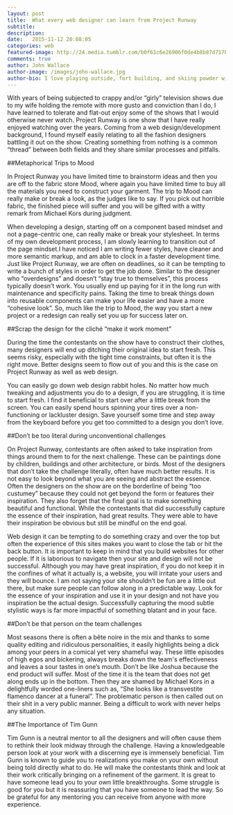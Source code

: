 ```yaml
---
layout: post
title:  What every web designer can learn from Project Runway
subtitle:
description:  
date:   2015-11-12 20:08:05
categories: web
featured-image: http://24.media.tumblr.com/b0f61c6e26906f0de4b8b87d717bcc2a/tumblr_n3es6ippW81smcbm7o1_500.gif
comments: true
author: John Wallace
author-image: /images/john-wallace.jpg
author-bio: I love playing outside, fort building, and skiing powder with my wife and dog.  Currently a front end devloper at AppNeta.
---
```

With years of being subjected to crappy and/or “girly” television shows due to my wife holding the remote with more gusto and conviction than I do, I have learned to tolerate and flat-out enjoy some of the shows that I would otherwise never watch.   Project Runway is one show that I have really enjoyed watching over the years.  Coming from a web design/development background, I found myself easily relating to all the fashion designers battling it out on the show.  Creating something from nothing is a common “thread” between both fields and they share similar processes and pitfalls.

##Metaphorical Trips to Mood

In Project Runway you have limited time to brainstorm ideas and then you are off to the fabric store Mood, where again you have limited time to buy all the materials you need to construct your garment. The trip to Mood can really make or break a look, as the judges like to say.  If you pick out horrible fabric, the finished piece will suffer and you will be gifted with a witty remark from Michael Kors during judgment. 

When developing a design, starting off on a component based mindset and not a page-centric one, can really make or break your stylesheet. In terms of my own development process, I am slowly learning to transition out of the page mindset.I have noticed I am writing fewer styles, have cleaner and more semantic markup, and am able to clock in a faster development time.  Just like Project Runway, we are often on deadlines, so it can be tempting to write a bunch of styles in order to get the job done. Similar to the designer who “overdesigns” and doesn’t “stay true to themselves”, this process typically doesn’t work. You usually end up paying for it in the long run with maintenance and specificity pains.  Taking the time to break things down into reusable components can make your life easier and have a more “cohesive look”. So, much like the trip to Mood, the way you start a new project or a redesign can really set you up for success later on.

##Scrap the design for the cliché  “make it work moment”

During the time the contestants on the show have to construct their clothes, many designers will end up ditching their original idea to start fresh.  This seems risky, especially with the tight time constraints, but often it is the right move.  Better designs seem to flow out of you and this is the case on Project Runway as well as web design.

You can easily go down web design rabbit holes.  No matter how much tweaking and adjustments you do to a design, if you are struggling, it is time to start fresh.  I find it beneficial to start over after a little break from the screen.  You can easily spend hours spinning your tires over a non-functioning or lackluster design.  Save yourself some time and step away from the keyboard before you get too committed to a design you don’t love. 

##Don’t be too literal during unconventional challenges

On Project Runway, contestants are often asked to take inspiration from things around them to for the next challenge.  These can be paintings done by children, buildings and other architecture, or birds.  Most of the designers that don’t take the challenge literally, often have much better results.  It is not easy to look beyond what you are seeing and abstract the essence.  Often the designers on the show are on the borderline of being “too custumey” because they could not get beyond the form or features their inspiration.  They also forget that the final goal is to make something beautiful and functional.  While the contestants that did successfully capture the essence of their inspiration, had great results.  They were able to have their inspiration be obvious but still be mindful on the end goal.

Web design it can be tempting to do something crazy and over the top but often the experience of this sites makes you want to close the tab or hit the back button.  It is important to keep in mind that you build websites for other people.  If it is laborious to navigate then your site and design will not be successful.  Although you may have great inspiration, if you do not keep it in the confines of what it actually is, a website, you will irritate your users and they will bounce.   I am not saying your site shouldn’t be fun are a little out there, but make sure people can follow along in a predictable way.  Look for the essence of your inspiration and use it in your design and not have you inspiration be the actual design.  Successfully capturing the mood subtle stylistic ways is far more impactful of something blatant and in your face.

##Don’t be that person on the team challenges

Most seasons there is often a bête noire in the mix and thanks to some quality editing and ridiculous personalities, it easily highlights being a dick among your peers in a comical yet very shameful way.  These little episodes of high egos and bickering, always breaks down the team's effectiveness and leaves a sour tastes in one’s mouth.  Don’t be like Joshua because the end product will suffer.  Most of the time it is the team that does not get along ends up in the bottom.  Then they are shamed by Michael Kors in a delightfully worded one-liners such as, “She looks like a transvestite flamenco dancer at a funeral”.   The problematic person is then called out on their shit in a very public manner.  Being a difficult to work with never helps any situation. 

##The Importance of Tim Gunn

Tim Gunn is a neutral mentor to all the designers and will often cause them to rethink their look midway through the challenge. Having a knowledgeable person look at your work with a discerning eye is immensely beneficial. Tim Gunn is known to guide you to realizations you make on your own without being told directly what to do. He will make the contestants think and look at their work critically bringing on a refinement of the garment. It is great to have someone lead you to your own little breakthroughs. Some struggle is good for you but it is reassuring that you have someone to lead the way. So be grateful for any mentoring you can receive from anyone with more experience.